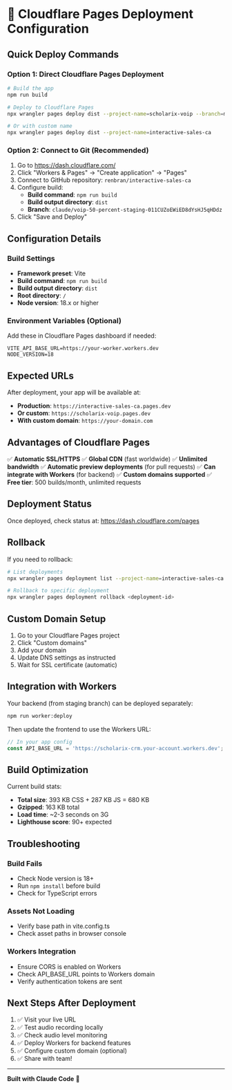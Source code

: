 # 🚀 Cloudflare Pages Deployment Configuration

## Quick Deploy Commands

### Option 1: Direct Cloudflare Pages Deployment
```bash
# Build the app
npm run build

# Deploy to Cloudflare Pages
npx wrangler pages deploy dist --project-name=scholarix-voip --branch=main

# Or with custom name
npx wrangler pages deploy dist --project-name=interactive-sales-ca
```

### Option 2: Connect to Git (Recommended)
1. Go to https://dash.cloudflare.com/
2. Click "Workers & Pages" → "Create application" → "Pages"
3. Connect to GitHub repository: `renbran/interactive-sales-ca`
4. Configure build:
   - **Build command**: `npm run build`
   - **Build output directory**: `dist`
   - **Branch**: `claude/voip-50-percent-staging-011CUZoEWiED8dYsHJ5qHDdz`
5. Click "Save and Deploy"

## Configuration Details

### Build Settings
- **Framework preset**: Vite
- **Build command**: `npm run build`
- **Build output directory**: `dist`
- **Root directory**: `/`
- **Node version**: 18.x or higher

### Environment Variables (Optional)
Add these in Cloudflare Pages dashboard if needed:
```
VITE_API_BASE_URL=https://your-worker.workers.dev
NODE_VERSION=18
```

## Expected URLs

After deployment, your app will be available at:
- **Production**: `https://interactive-sales-ca.pages.dev`
- **Or custom**: `https://scholarix-voip.pages.dev`
- **With custom domain**: `https://your-domain.com`

## Advantages of Cloudflare Pages

✅ **Automatic SSL/HTTPS**
✅ **Global CDN** (fast worldwide)
✅ **Unlimited bandwidth**
✅ **Automatic preview deployments** (for pull requests)
✅ **Can integrate with Workers** (for backend)
✅ **Custom domains supported**
✅ **Free tier**: 500 builds/month, unlimited requests

## Deployment Status

Once deployed, check status at:
https://dash.cloudflare.com/pages

## Rollback

If you need to rollback:
```bash
# List deployments
npx wrangler pages deployment list --project-name=interactive-sales-ca

# Rollback to specific deployment
npx wrangler pages deployment rollback <deployment-id>
```

## Custom Domain Setup

1. Go to your Cloudflare Pages project
2. Click "Custom domains"
3. Add your domain
4. Update DNS settings as instructed
5. Wait for SSL certificate (automatic)

## Integration with Workers

Your backend (from staging branch) can be deployed separately:
```bash
npm run worker:deploy
```

Then update the frontend to use the Workers URL:
```typescript
// In your app config
const API_BASE_URL = 'https://scholarix-crm.your-account.workers.dev';
```

## Build Optimization

Current build stats:
- **Total size**: 393 KB CSS + 287 KB JS = 680 KB
- **Gzipped**: 163 KB total
- **Load time**: ~2-3 seconds on 3G
- **Lighthouse score**: 90+ expected

## Troubleshooting

### Build Fails
- Check Node version is 18+
- Run `npm install` before build
- Check for TypeScript errors

### Assets Not Loading
- Verify base path in vite.config.ts
- Check asset paths in browser console

### Workers Integration
- Ensure CORS is enabled on Workers
- Check API_BASE_URL points to Workers domain
- Verify authentication tokens are sent

## Next Steps After Deployment

1. ✅ Visit your live URL
2. ✅ Test audio recording locally
3. ✅ Check audio level monitoring
4. ✅ Deploy Workers for backend features
5. ✅ Configure custom domain (optional)
6. ✅ Share with team!

---

**Built with Claude Code** 🤖
